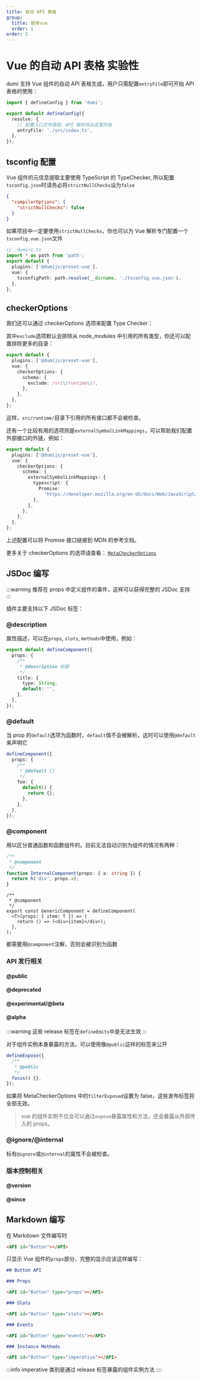 ```yaml
---
title: 自动 API 表格
group:
  title: 使用vue
  order: 1
order: 2
---
```


# Vue 的自动 API 表格 <Badge>实验性</Badge>

dumi 支持 Vue 组件的自动 API 表格生成，用户只需配置`entryFile`即可开始 API 表格的使用：

```ts
import { defineConfig } from 'dumi';

export default defineConfig({
  resolve: {
    // 配置入口文件路径，API 解析将从这里开始
    entryFile: './src/index.ts',
  },
});
```

## tsconfig 配置

Vue 组件的元信息提取主要使用 TypeScript 的 TypeChecker, 所以配置`tsconfig.json`时请务必将`strictNullChecks`设为`false`

```json
{
  "compilerOptions": {
    "strictNullChecks": false
  }
}
```

如果项目中一定要使用`strictNullChecks`，你也可以为 Vue 解析专门配置一个`tsconfig.vue.json`文件

```ts
// .dumirc.ts
import * as path from 'path';
export default {
  plugins: ['@dumijs/preset-vue'],
  vue: {
    tsconfigPath: path.resolve(__dirname, './tsconfig.vue.json'),
  },
};
```

## checkerOptions

我们还可以通过 checkerOptions 选项来配置 Type Checker：

其中`exclude`选项默认会排除从 node_modules 中引用的所有类型，你还可以配置排除更多的目录：

```ts
export default {
  plugins: ['@dumijs/preset-vue'],
  vue: {
    checkerOptions: {
      schema: {
        exclude: /src\/runtime\//,
      },
    },
  },
};
```

这样，`src/runtime/`目录下引用的所有接口都不会被检查。

还有一个比较有用的选项则是`externalSymbolLinkMappings`，可以帮助我们配置外部接口的外链，例如：

```ts
export default {
  plugins: ['@dumijs/preset-vue'],
  vue: {
    checkerOptions: {
      schema: {
        externalSymbolLinkMappings: {
          typescript: {
            Promise:
              'https://developer.mozilla.org/en-US/docs/Web/JavaScript/Reference/Global_Objects/Promise',
          },
        },
      },
    },
  },
};
```

上述配置可以将 Promise 接口链接到 MDN 的参考文档。

更多关于 checkerOptions 的选项请查看： [`MetaCheckerOptions`](https://github.com/umijs/dumi/tree/master/suites/dumi-vue-meta/README.md#metacheckeroptions)

## JSDoc 编写

:::warning
推荐在 props 中定义组件的事件，这样可以获得完整的 JSDoc 支持
:::

插件主要支持以下 JSDoc 标签：

### @description

属性描述，可以在`props`, `slots`, `methods`中使用，例如：

```ts
export default defineComponent({
  props: {
    /**
     * @description 标题
     */
    title: {
      type: String,
      default: '',
    },
  },
});
```

### @default

当 prop 的`default`选项为函数时，`default`值不会被解析，这时可以使用`@default`来声明它

```ts
defineComponent({
  props: {
    /**
     * @default {}
     */
    foo: {
      default() {
        return {};
      },
    },
  },
});
```

### @component

用以区分普通函数和函数组件的。目前无法自动识别为组件的情况有两种：

```ts
/**
 * @component
 */
function InternalComponent(props: { a: string }) {
  return h('div', props.a);
}
```

```tsx | pure
/**
 * @component
 */
export const GenericComponent = defineComponent(
  <T>(props: { item: T }) => {
    return () => (<div>{item}</div>);
  },
);
```

都需要用`@component`注解，否则会被识别为函数

### API 发行相关

#### @public

#### @deprecated

#### @experimental/@beta

#### @alpha

:::warning
这些 release 标签在`defineEmits`中是无法生效
:::

对于组件实例本身暴露的方法，可以使用像`@public`这样的标签来公开

```ts
defineExpose({
  /**
   * @public
   */
  focus() {},
});
```

如果将 MetaCheckerOptions 中的`filterExposed`设置为 false，这些发布标签将全部无效。

> vue 的组件实例不仅会可以通过`expose`暴露属性和方法，还会暴露从外部传入的 props。

### @ignore/@internal

标有`@ignore`或`@internal`的属性不会被检查。

### 版本控制相关

#### @version

#### @since

## Markdown 编写

在 Markdown 文件编写时

```md
<API id="Button"></API>
```

只显示 Vue 组件的`props`部分，完整的显示应该这样编写：

```md
## Button API

### Props

<API id="Button" type="props"></API>

### Slots

<API id="Button" type="slots"></API>

### Events

<API id="Button" type="events"></API>

### Instance Methods

<API id="Button" type="imperative"></API>
```

:::info
imperative 类别是通过 release 标签暴露的组件实例方法
::::
